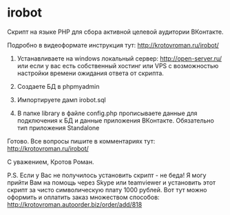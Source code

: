 # irobot
Скрипт на языке PHP для сбора активной целевой аудитории ВКонтакте.

Подробно в видеоформате инструкция тут: http://krotovroman.ru/irobot/

1. Устанавливаете на windows локальный сервер: http://open-server.ru/
или если у вас есть собственный хостинг или VPS с возможностью настройки времени ожидания ответа от скрипта.

2. Создаете БД в phpmyadmin

3. Импортируете дамп irobot.sql

4. В папке library в файле config.php прописываете данные для подключения к БД и данные приложения ВКонтакте. Обязательно тип приложения Standalone 

Готово.
Все вопросы пишите в комментариях тут: http://krotovroman.ru/irobot/

С уважением, Кротов Роман.

P.S. 
Если у Вас не получилось установить скрипт - не беда! Я могу прийти Вам на помощь через Skype или teamviewer и установить этот скрипт за чисто символическую плату 1000 рублей. Вот тут можно оформить и оплатить заказ множеством способов: http://krotovroman.autoorder.biz/order/add/818
